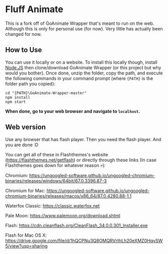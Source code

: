 # Fluff Animate
This is a fork off of GoAnimate Wrapper that's meant to run on the web. Although this is only for personal use (for now). Very little has actually been changed for now.
## How to Use
You can use it locally or on a website. To install this locally though, install [Node.JS](https://nodejs.org/en/) then clone/download GoAnimate Wrapper (or this project but why would you bother).	Once done, unzip the folder, copy the path, and execute the following commands in your command prompt (where `{PATH}` is the folder path you copied):
```console
cd "{PATH}\GoAnimate-Wrapper-master"
npm install
npm start
```
**When done, go to your web browser and navigate to `localhost`.**
## Web version
Use any browser that has flash player.
Then you need the flash player.
And you are done :D

You can get all of these in Flashthemes's website (https://flashthemes.net/getflash) or directly through these links (In case Flashthemes goes down for whatever reason 💀):

Chromium: https://ungoogled-software.github.io/ungoogled-chromium-binaries/releases/windows/64bit/67.0.3396.87-3

Chromium for Mac: https://ungoogled-software.github.io/ungoogled-chromium-binaries/releases/macos/x86_64/87.0.4280.88-1.1

Waterfox Classic: https://classic.waterfox.net

Pale Moon: https://www.palemoon.org/download.shtml

Flash: https://cdn.cleanflash.org/CleanFlash_34.0.0.301_Installer.exe

Flash for Mac OS X: https://drive.google.com/file/d/1hQCPNu3Q8OMQRVrthLh20eXMZ0HqvSW5/view?usp=sharing

